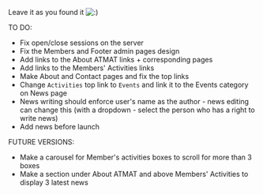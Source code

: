 Leave it as you found it ![:)](https://cdn3.iconfinder.com/data/icons/webdesigncreative/free_icons_32x32_png/Small-smile.png)

TO DO:
- Fix open/close sessions on the server
- Fix the Members and Footer admin pages design
- Add links to the About ATMAT links + corresponding pages
- Add links to the Members' Activities links
- Make About and Contact pages and fix the top links
- Change `Activities` top link to `Events` and link it to the Events category on News page
- News writing should enforce user's name as the author - news editing can change this (with a dropdown - select the person who has a right to write news)
- Add news before launch

FUTURE VERSIONS:
- Make a carousel for Member's activities boxes to scroll for more than 3 boxes
- Make a section under About ATMAT and above Members' Activities to display 3 latest news
